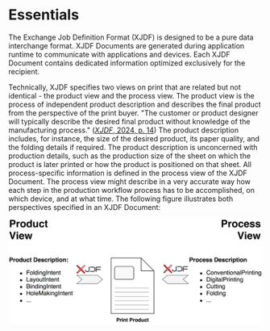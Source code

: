 # Essentials
The Exchange Job Definition Format (XJDF) is designed to be a pure data interchange format. XJDF Documents are generated during application runtime to communicate with applications and devices. Each XJDF Document contains dedicated information optimized exclusively for the recipient. 

Technically, XJDF specifies two views on print that are related but not identical - the product view and the process view. The product view is the process of independent product description and describes the final product from the perspective of the print buyer. "The customer or product designer will typically describe the desired final product without knowledge of the manufacturing process." ([*XJDF*, 2024, p. 14](references.md#ref2)) The product description includes, for instance, the size of the desired product, its paper quality, and the folding details if required. The product description is unconcerned with production details, such as the production size of the sheet on which the product is later printed or how the product is positioned on that sheet. All process-specific information is defined in the process view of the XJDF Document. The process view might describe in a very accurate way how each step in the production workflow process has to be accomplished, on which device, and at what time. The following figure illustrates both perspectives specified in an XJDF Document:

![Product vs. Process View](./../assets/product-vs-process-view.png "Product vs. Process View")
